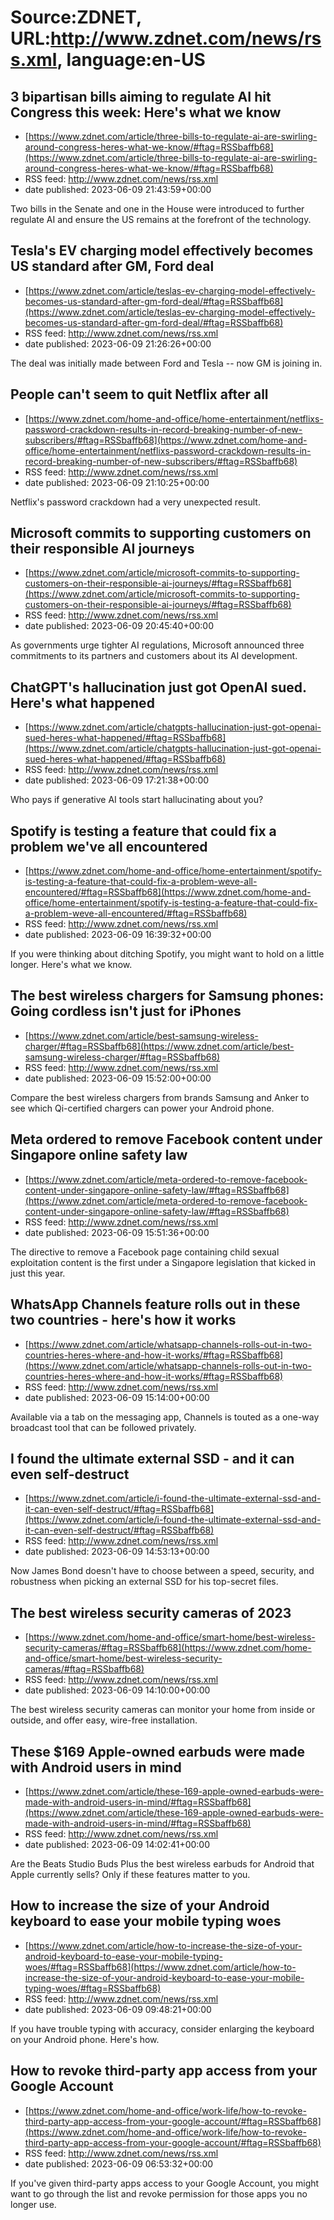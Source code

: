 # Source:ZDNET, URL:http://www.zdnet.com/news/rss.xml, language:en-US

## 3 bipartisan bills aiming to regulate AI hit Congress this week: Here's what we know
 - [https://www.zdnet.com/article/three-bills-to-regulate-ai-are-swirling-around-congress-heres-what-we-know/#ftag=RSSbaffb68](https://www.zdnet.com/article/three-bills-to-regulate-ai-are-swirling-around-congress-heres-what-we-know/#ftag=RSSbaffb68)
 - RSS feed: http://www.zdnet.com/news/rss.xml
 - date published: 2023-06-09 21:43:59+00:00

Two bills in the Senate and one in the House were introduced to further regulate AI and ensure the US remains at the forefront of the technology.

## Tesla's EV charging model effectively becomes US standard after GM, Ford deal
 - [https://www.zdnet.com/article/teslas-ev-charging-model-effectively-becomes-us-standard-after-gm-ford-deal/#ftag=RSSbaffb68](https://www.zdnet.com/article/teslas-ev-charging-model-effectively-becomes-us-standard-after-gm-ford-deal/#ftag=RSSbaffb68)
 - RSS feed: http://www.zdnet.com/news/rss.xml
 - date published: 2023-06-09 21:26:26+00:00

The deal was initially made between Ford and Tesla -- now GM is joining in.

## People can't seem to quit Netflix after all
 - [https://www.zdnet.com/home-and-office/home-entertainment/netflixs-password-crackdown-results-in-record-breaking-number-of-new-subscribers/#ftag=RSSbaffb68](https://www.zdnet.com/home-and-office/home-entertainment/netflixs-password-crackdown-results-in-record-breaking-number-of-new-subscribers/#ftag=RSSbaffb68)
 - RSS feed: http://www.zdnet.com/news/rss.xml
 - date published: 2023-06-09 21:10:25+00:00

Netflix's password crackdown had a very unexpected result.

## Microsoft commits to supporting customers on their responsible AI journeys
 - [https://www.zdnet.com/article/microsoft-commits-to-supporting-customers-on-their-responsible-ai-journeys/#ftag=RSSbaffb68](https://www.zdnet.com/article/microsoft-commits-to-supporting-customers-on-their-responsible-ai-journeys/#ftag=RSSbaffb68)
 - RSS feed: http://www.zdnet.com/news/rss.xml
 - date published: 2023-06-09 20:45:40+00:00

As governments urge tighter AI regulations, Microsoft announced three commitments to its partners and customers about its AI development.

## ChatGPT's hallucination just got OpenAI sued. Here's what happened
 - [https://www.zdnet.com/article/chatgpts-hallucination-just-got-openai-sued-heres-what-happened/#ftag=RSSbaffb68](https://www.zdnet.com/article/chatgpts-hallucination-just-got-openai-sued-heres-what-happened/#ftag=RSSbaffb68)
 - RSS feed: http://www.zdnet.com/news/rss.xml
 - date published: 2023-06-09 17:21:38+00:00

Who pays if generative AI tools start hallucinating about you?

## Spotify is testing a feature that could fix a problem we've all encountered
 - [https://www.zdnet.com/home-and-office/home-entertainment/spotify-is-testing-a-feature-that-could-fix-a-problem-weve-all-encountered/#ftag=RSSbaffb68](https://www.zdnet.com/home-and-office/home-entertainment/spotify-is-testing-a-feature-that-could-fix-a-problem-weve-all-encountered/#ftag=RSSbaffb68)
 - RSS feed: http://www.zdnet.com/news/rss.xml
 - date published: 2023-06-09 16:39:32+00:00

If you were thinking about ditching Spotify, you might want to hold on a little longer. Here's what we know.

## The best wireless chargers for Samsung phones: Going cordless isn't just for iPhones
 - [https://www.zdnet.com/article/best-samsung-wireless-charger/#ftag=RSSbaffb68](https://www.zdnet.com/article/best-samsung-wireless-charger/#ftag=RSSbaffb68)
 - RSS feed: http://www.zdnet.com/news/rss.xml
 - date published: 2023-06-09 15:52:00+00:00

Compare the best wireless chargers from brands Samsung and Anker to see which Qi-certified chargers can power your Android phone.

## Meta ordered to remove Facebook content under Singapore online safety law
 - [https://www.zdnet.com/article/meta-ordered-to-remove-facebook-content-under-singapore-online-safety-law/#ftag=RSSbaffb68](https://www.zdnet.com/article/meta-ordered-to-remove-facebook-content-under-singapore-online-safety-law/#ftag=RSSbaffb68)
 - RSS feed: http://www.zdnet.com/news/rss.xml
 - date published: 2023-06-09 15:51:36+00:00

The directive to remove a Facebook page containing child sexual exploitation content is the first under a Singapore legislation that kicked in just this year.

## WhatsApp Channels feature rolls out in these two countries - here's how it works
 - [https://www.zdnet.com/article/whatsapp-channels-rolls-out-in-two-countries-heres-where-and-how-it-works/#ftag=RSSbaffb68](https://www.zdnet.com/article/whatsapp-channels-rolls-out-in-two-countries-heres-where-and-how-it-works/#ftag=RSSbaffb68)
 - RSS feed: http://www.zdnet.com/news/rss.xml
 - date published: 2023-06-09 15:14:00+00:00

Available via a tab on the messaging app, Channels is touted as a one-way broadcast tool that can be followed privately.

## I found the ultimate external SSD - and it can even self-destruct
 - [https://www.zdnet.com/article/i-found-the-ultimate-external-ssd-and-it-can-even-self-destruct/#ftag=RSSbaffb68](https://www.zdnet.com/article/i-found-the-ultimate-external-ssd-and-it-can-even-self-destruct/#ftag=RSSbaffb68)
 - RSS feed: http://www.zdnet.com/news/rss.xml
 - date published: 2023-06-09 14:53:13+00:00

Now James Bond doesn't have to choose between a speed, security, and robustness when picking an external SSD for his top-secret files.

## The best wireless security cameras of 2023
 - [https://www.zdnet.com/home-and-office/smart-home/best-wireless-security-cameras/#ftag=RSSbaffb68](https://www.zdnet.com/home-and-office/smart-home/best-wireless-security-cameras/#ftag=RSSbaffb68)
 - RSS feed: http://www.zdnet.com/news/rss.xml
 - date published: 2023-06-09 14:10:00+00:00

The best wireless security cameras can monitor your home from inside or outside, and offer easy, wire-free installation.

## These $169 Apple-owned earbuds were made with Android users in mind
 - [https://www.zdnet.com/article/these-169-apple-owned-earbuds-were-made-with-android-users-in-mind/#ftag=RSSbaffb68](https://www.zdnet.com/article/these-169-apple-owned-earbuds-were-made-with-android-users-in-mind/#ftag=RSSbaffb68)
 - RSS feed: http://www.zdnet.com/news/rss.xml
 - date published: 2023-06-09 14:02:41+00:00

Are the Beats Studio Buds Plus the best wireless earbuds for Android that Apple currently sells? Only if these features matter to you.

## How to increase the size of your Android keyboard to ease your mobile typing woes
 - [https://www.zdnet.com/article/how-to-increase-the-size-of-your-android-keyboard-to-ease-your-mobile-typing-woes/#ftag=RSSbaffb68](https://www.zdnet.com/article/how-to-increase-the-size-of-your-android-keyboard-to-ease-your-mobile-typing-woes/#ftag=RSSbaffb68)
 - RSS feed: http://www.zdnet.com/news/rss.xml
 - date published: 2023-06-09 09:48:21+00:00

If you have trouble typing with accuracy, consider enlarging the keyboard on your Android phone. Here's how.

## How to revoke third-party app access from your Google Account
 - [https://www.zdnet.com/home-and-office/work-life/how-to-revoke-third-party-app-access-from-your-google-account/#ftag=RSSbaffb68](https://www.zdnet.com/home-and-office/work-life/how-to-revoke-third-party-app-access-from-your-google-account/#ftag=RSSbaffb68)
 - RSS feed: http://www.zdnet.com/news/rss.xml
 - date published: 2023-06-09 06:53:32+00:00

If you've given third-party apps access to your Google Account, you might want to go through the list and revoke permission for those apps you no longer use.

